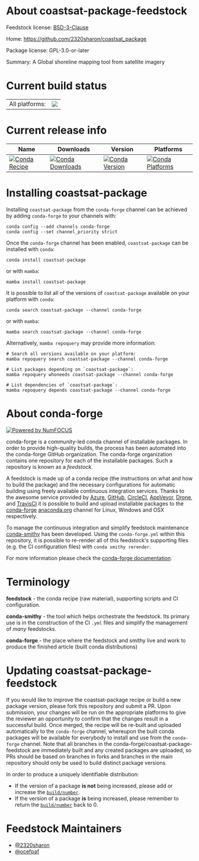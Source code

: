 About coastsat-package-feedstock
================================

Feedstock license: [BSD-3-Clause](https://github.com/conda-forge/coastsat-package-feedstock/blob/main/LICENSE.txt)

Home: https://github.com/2320sharon/coastsat_package

Package license: GPL-3.0-or-later

Summary: A Global shoreline mapping tool from satellite imagery

Current build status
====================


<table><tr><td>All platforms:</td>
    <td>
      <a href="https://dev.azure.com/conda-forge/feedstock-builds/_build/latest?definitionId=20139&branchName=main">
        <img src="https://dev.azure.com/conda-forge/feedstock-builds/_apis/build/status/coastsat-package-feedstock?branchName=main">
      </a>
    </td>
  </tr>
</table>

Current release info
====================

| Name | Downloads | Version | Platforms |
| --- | --- | --- | --- |
| [![Conda Recipe](https://img.shields.io/badge/recipe-coastsat--package-green.svg)](https://anaconda.org/conda-forge/coastsat-package) | [![Conda Downloads](https://img.shields.io/conda/dn/conda-forge/coastsat-package.svg)](https://anaconda.org/conda-forge/coastsat-package) | [![Conda Version](https://img.shields.io/conda/vn/conda-forge/coastsat-package.svg)](https://anaconda.org/conda-forge/coastsat-package) | [![Conda Platforms](https://img.shields.io/conda/pn/conda-forge/coastsat-package.svg)](https://anaconda.org/conda-forge/coastsat-package) |

Installing coastsat-package
===========================

Installing `coastsat-package` from the `conda-forge` channel can be achieved by adding `conda-forge` to your channels with:

```
conda config --add channels conda-forge
conda config --set channel_priority strict
```

Once the `conda-forge` channel has been enabled, `coastsat-package` can be installed with `conda`:

```
conda install coastsat-package
```

or with `mamba`:

```
mamba install coastsat-package
```

It is possible to list all of the versions of `coastsat-package` available on your platform with `conda`:

```
conda search coastsat-package --channel conda-forge
```

or with `mamba`:

```
mamba search coastsat-package --channel conda-forge
```

Alternatively, `mamba repoquery` may provide more information:

```
# Search all versions available on your platform:
mamba repoquery search coastsat-package --channel conda-forge

# List packages depending on `coastsat-package`:
mamba repoquery whoneeds coastsat-package --channel conda-forge

# List dependencies of `coastsat-package`:
mamba repoquery depends coastsat-package --channel conda-forge
```


About conda-forge
=================

[![Powered by
NumFOCUS](https://img.shields.io/badge/powered%20by-NumFOCUS-orange.svg?style=flat&colorA=E1523D&colorB=007D8A)](https://numfocus.org)

conda-forge is a community-led conda channel of installable packages.
In order to provide high-quality builds, the process has been automated into the
conda-forge GitHub organization. The conda-forge organization contains one repository
for each of the installable packages. Such a repository is known as a *feedstock*.

A feedstock is made up of a conda recipe (the instructions on what and how to build
the package) and the necessary configurations for automatic building using freely
available continuous integration services. Thanks to the awesome service provided by
[Azure](https://azure.microsoft.com/en-us/services/devops/), [GitHub](https://github.com/),
[CircleCI](https://circleci.com/), [AppVeyor](https://www.appveyor.com/),
[Drone](https://cloud.drone.io/welcome), and [TravisCI](https://travis-ci.com/)
it is possible to build and upload installable packages to the
[conda-forge](https://anaconda.org/conda-forge) [anaconda.org](https://anaconda.org/)
channel for Linux, Windows and OSX respectively.

To manage the continuous integration and simplify feedstock maintenance
[conda-smithy](https://github.com/conda-forge/conda-smithy) has been developed.
Using the ``conda-forge.yml`` within this repository, it is possible to re-render all of
this feedstock's supporting files (e.g. the CI configuration files) with ``conda smithy rerender``.

For more information please check the [conda-forge documentation](https://conda-forge.org/docs/).

Terminology
===========

**feedstock** - the conda recipe (raw material), supporting scripts and CI configuration.

**conda-smithy** - the tool which helps orchestrate the feedstock.
                   Its primary use is in the construction of the CI ``.yml`` files
                   and simplify the management of *many* feedstocks.

**conda-forge** - the place where the feedstock and smithy live and work to
                  produce the finished article (built conda distributions)


Updating coastsat-package-feedstock
===================================

If you would like to improve the coastsat-package recipe or build a new
package version, please fork this repository and submit a PR. Upon submission,
your changes will be run on the appropriate platforms to give the reviewer an
opportunity to confirm that the changes result in a successful build. Once
merged, the recipe will be re-built and uploaded automatically to the
`conda-forge` channel, whereupon the built conda packages will be available for
everybody to install and use from the `conda-forge` channel.
Note that all branches in the conda-forge/coastsat-package-feedstock are
immediately built and any created packages are uploaded, so PRs should be based
on branches in forks and branches in the main repository should only be used to
build distinct package versions.

In order to produce a uniquely identifiable distribution:
 * If the version of a package **is not** being increased, please add or increase
   the [``build/number``](https://docs.conda.io/projects/conda-build/en/latest/resources/define-metadata.html#build-number-and-string).
 * If the version of a package **is** being increased, please remember to return
   the [``build/number``](https://docs.conda.io/projects/conda-build/en/latest/resources/define-metadata.html#build-number-and-string)
   back to 0.

Feedstock Maintainers
=====================

* [@2320sharon](https://github.com/2320sharon/)
* [@ocefpaf](https://github.com/ocefpaf/)

